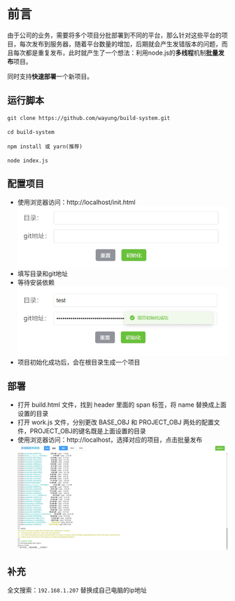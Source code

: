 # 前言
由于公司的业务，需要将多个项目分批部署到不同的平台，那么针对这些平台的项目，每次发布到服务器，随着平台数量的增加，后期就会产生发错版本的问题，而且每次都是重复发布，此时就产生了一个想法：利用node.js的**多线程**机制**批量发布**项目。

同时支持**快速部署**一个新项目。

## 运行脚本
```
git clone https://github.com/wayung/build-system.git

cd build-system

npm install 或 yarn(推荐)

node index.js
```

## 配置项目
- 使用浏览器访问：http://localhost/init.html
![](screenshot/init.png)
- 填写目录和git地址
- 等待安装依赖
![](screenshot/success.png)
- 项目初始化成功后，会在根目录生成一个项目

## 部署
* 打开 build.html 文件，找到 header 里面的 span 标签，将 name 替换成上面设置的目录
* 打开 work.js 文件，分别更改 BASE_OBJ 和 PROJECT_OBJ 两处的配置文件，PROJECT_OBJ的键名既是上面设置的目录
* 使用浏览器访问：http://localhost，选择对应的项目，点击批量发布
![](screenshot/build.png)

## 补充
全文搜索：`192.168.1.207` 替换成自己电脑的ip地址